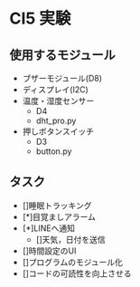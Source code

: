 # CI5 実験
## 使用するモジュール
- ブザーモジュール(D8)
- ディスプレイ(I2C)
- 温度・湿度センサー
  - D4
  - dht_pro.py
- 押しボタンスイッチ
  - D3
  - button.py
  

## タスク
- []睡眠トラッキング  
- [*]目覚ましアラーム  
- [*]LINEへ通知  
  - []天気，日付を送信  
- []時間設定のUI  
- []プログラムのモジュール化  
- []コードの可読性を向上させる  